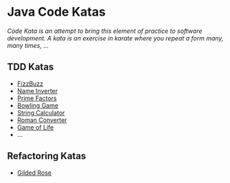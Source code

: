 # Java Code Katas

*Code Kata is an attempt to bring this element of practice to software development.
A kata is an exercise in karate where you repeat a form many, many times, ...*

## TDD Katas
- [FizzBuzz](tdd-katas/src/main/java/be/dog/d/steven/FizzBuzz.java)
- [Name Inverter](tdd-katas/src/main/java/be/dog/d/steven/NameInverter.java)
- [Prime Factors](tdd-katas/src/main/java/be/dog/d/steven/PrimeFactors.java)
- [Bowling Game](tdd-katas/src/main/java/be/dog/d/steven/BowlingGame.java)
- [String Calculator](tdd-katas/src/main/java/be/dog/d/steven/StringCalculator.java)
- [Roman Converter](tdd-katas/src/main/java/be/dog/d/steven/RomanConverter.java)
- [Game of Life](tdd-katas/src/main/java/be/dog/d/steven/GameOfLife/GameOfLife.java)
- ...

## Refactoring Katas

- [Gilded Rose](refactoring-katas/gilded-rose-kata-start/README.md)